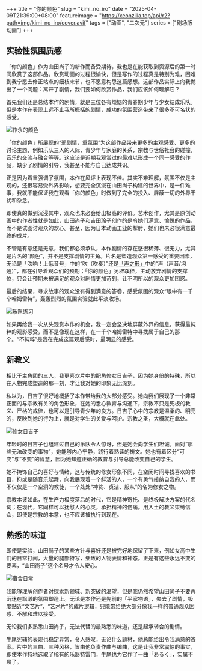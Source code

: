 +++
title = "你的颜色"
slug = "kimi_no_iro"
date = "2025-04-09T21:39:00+08:00"
featureimage = "https://xeonzilla.top/api/r2?path=img/kimi_no_iro/cover.avif"
tags = ["动画", "二次元"]
series = ["剧场版动画"]
+++
## 实验性氛围质感
「你的颜色」作为山田尚子的新作而备受期待，我也是在能获取到资源后的第一时间欣赏了这部作品。欣赏动画的过程很愉快，但是写作的过程真是特别为难，困难到我宁愿去修正站点的细枝末节，也不愿意构思这篇感想。这部作品实际上向我抛出了一个问题：离开了剧情，我们要如何欣赏作品，我们应该如何理解它？

首先我们还是总结本作的剧情，就是三位各有烦恼的青春期少年与少女结成乐队。但是本作在表现上远不止我所概括的剧情，成功的氛围营造带来了很多不可名状的感受。

![作永的颜色](https://xeonzilla.top/api/r2?path=img/kimi_no_iro/01.avif "作永的颜色")

「你的颜色」所展现的“弱剧情，重氛围”为这部作品带来更多的主观感受、更多的讨论主题，例如乐队三人的人际，青少年与家庭的关系，宗教与世俗社会的碰撞，音乐的交流与融合等等。这应该是近期我观赏过的最难以形成一个同一感受的作品，缺少了剧情的引导，我甚至不能与自己达成共识。

正是因为着重强调了氛围，本作在风评上表现不佳。其实不难理解，氛围不仅是主观的，还很容易受外界影响，想要完全沉浸在山田尚子构建的世界中，是一件难事，我就不能保证我在观看「你的颜色」时做到了完全的投入、屏蔽一切的外界干扰和杂念。

即使真的做到沉浸其中，观众也未必会给出极高的评价。艺术创作，尤其是原创动画中的作者性就是如此，山田尚子和吉田玲子创作的是令她们满意、愉悦的作品，而不是试图讨观众的欢心。甚至，因为日本动画工业的掣肘，她们也未必很满意最终的成片。

不管是有意还是无意，我们都必须承认，本作剧情的存在感很稀薄、很无力，尤其是片名的“颜色”，并不是支撑剧情的主角。片名是塑造观众第一感受的重要因素，无论是「吹响！上低音号」中的“吹（吹奏）”还是[「声之形」](/post/koe_no_katachi)中的“声（声音/沟通）”，都在引导着观众们的预期；「你的颜色」另辟蹊径，主动放弃剧情的支撑位，只会让预期未被满足的观众对剧情更加苛刻，让不明所以的观众更加困惑。

最后的结果，寻求故事的观众没有得到满意的答卷，感受氛围的观众“眼中有一千个哈姆雷特”，轰轰烈烈的氛围实验就此平淡收场。

![乐队练习](https://xeonzilla.top/api/r2?path=img/kimi_no_iro/02.avif "乐队练习")

如果再给我一次从头观赏本作的机会，我一定会坚决地屏蔽外界的信息，获得最纯粹的观影感受，而不是像现在这样，在一千个哈姆雷特中寻找属于自己的那个。“不纯粹”是我在完成这篇观后感时，最明显的感受。

## 新教义
相比于主角团的三人，我更喜欢片中的配角修女日吉子，因为她身份的特殊，所以在人物完成塑造的那一刻，才让我对她的印象无比深刻。

私以为，日吉子很好地概括了本作带给我的大部分感受。她向我们展现了一个非常正面的与宗教有关的角色形象，在她的悉心教育与沟通下，宗教不只是死板的教义、严格的戒律，也可以是引导青少年的良方。日吉子心中的宗教是温柔的、明亮的，反映到她的行为上，就是对学生的关爱与呵护。宗教之圣，大概就在此处。

![修女日吉子](https://xeonzilla.top/api/r2?path=img/kimi_no_iro/03.avif "修女日吉子")

年轻时的日吉子也组建过自己的乐队令人惊讶，但是她会向学生们坦诚。面对“那些无法改变的事物”，她能够内心宁静，践行着熟读的祷文。她也有着区分“可变”与“不变”的智慧，因为她知道正确的教育与引导总能改变自己的学生。

她不掩饰自己的喜好与情绪，这与传统的修女形象不同，在空闲时间寻找喜欢的书目，抑或是随音乐起舞，向我展现着一个鲜活的人，一个有勇气接纳自我的人，而不仅仅是一个空洞的教徒，一个处处“神贫、贞洁、服从”的名为修女之物。

宗教本该如此，在生产力极度落后的时代，它是精神寄托、是终极解决方案的代名词；在现代，它同样可以抚慰人的心灵，承担精神的伤痛。用入土的教义束缚信众，即使是宗教的本意，也不应该被执行到现在。

## 熟悉的味道
即使是实验，山田尚子的某些方针与喜好还是被完好地保留了下来，例如女高中生们的日常打闹，大量的腿部特写，细致的人物表情和神态。正是有这些永远不变的要素，“山田尚子”这个名号才令人安心。

![宿舍日常](https://xeonzilla.top/api/r2?path=img/kimi_no_iro/04.avif "宿舍日常")

我能够理解创作者对探索新领域、新突破的渴望，但是我仍然希望山田尚子不要再沉迷在飘渺的氛围塑造上。无论是本作还是先前的「平家物语」，失去了剧情，极度贴近“文艺片”、“艺术片”的成片逻辑，只能带给绝大部分像我一样的普通观众困惑、不解和难以接受。

无论我们多熟悉山田尚子，无法代替的最熟悉的味道，还是起承转合的剧情。

牛尾宪辅的表现也稳定异常，令人感叹，无论什么题材，他总能给出令我满意的答案。片中的三曲、三种风格，皆由他负责作曲与编曲，这是让我非常震惊的事实，即使本作特地选取了稀有的乐器特雷门，牛尾也为它作了一曲「あるく」，实属不易了。